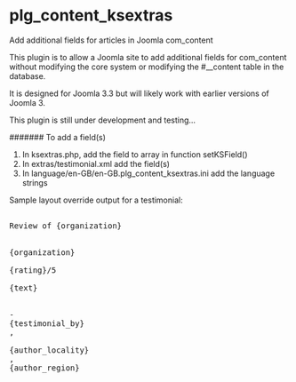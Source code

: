 plg_content_ksextras
====================

Add additional fields for articles in Joomla com_content

This plugin is to allow a Joomla site to add additional fields for com_content without modifying the core system or modifying the #__content table in the database.

It is designed for Joomla 3.3 but will likely work with earlier versions of Joomla 3.

This plugin is still under development and testing...

####### To add a field(s)
1. In ksextras.php, add the field to array in function setKSField()
2. In extras/testimonial.xml add the field(s)
3. In language/en-GB/en-GB.plg_content_ksextras.ini add the language strings


Sample layout override output for a testimonial:
<pre>
<div itemtype="http://schema.org/Review" itemscope="">
<div class="schema-review-description" itemprop="description">Review of {organization}</div>
<div class="schema-item-reviewed" itemtype="http://schema.org/{organization_type}" itemscope="" itemprop="itemReviewed">
<span itemprop="name">{organization}</span>
</div>
<div class="testimonial-rating" itemprop="reviewRating"><span itemprop="ratingValue">{rating}</span>/5</div>
<div class="testimonial" itemprop="reviewBody">{text}</div>
<div class="testimonial-author" itemtype="http://schema.org/Person" itemscope="" itemprop="author">
-
<span class="testimonial-author-name" itemprop="name">{testimonial_by}</span>
,
<span class="testimonial-author-address" itemtype="http://schema.org/PostalAddress" itemscope="" itemprop="address">
<span itemprop="addressLocality">{author_locality}</span>
,
<span itemprop="addressRegion">{author_region}</span>
</span>
</div>
</div>
</pre>
